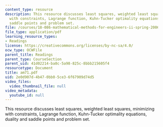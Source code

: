```yaml
---
content_type: resource
description: This resource discusses least squares, weighted least squares, minimizing
  with constraints, Lagrange function, Kuhn-Tucker optimality equations, duality and
  saddle points and problem set.
file: /courses/18-086-mathematical-methods-for-engineers-ii-spring-2006/2e0d907d4b470bb05ce36f67909d74d5_am71.pdf
file_type: application/pdf
learning_resource_types:
- Readings
license: https://creativecommons.org/licenses/by-nc-sa/4.0/
ocw_type: OCWFile
parent_title: Readings
parent_type: CourseSection
parent_uid: 41d02214-ba8c-5a98-825c-8bbb215605f4
resourcetype: Document
title: am71.pdf
uid: 2e0d907d-4b47-0bb0-5ce3-6f67909d74d5
video_files:
  video_thumbnail_file: null
video_metadata:
  youtube_id: null
---
```

This resource discusses least squares, weighted least squares, minimizing with constraints, Lagrange function, Kuhn-Tucker optimality equations, duality and saddle points and problem set.